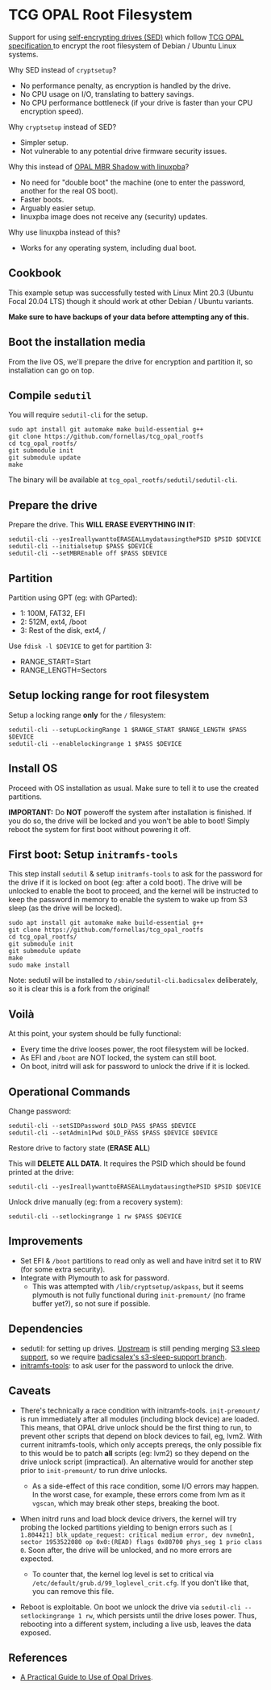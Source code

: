 # TCG OPAL Root Filesystem

Support for using [self-encrypting drives (SED)](https://en.wikipedia.org/wiki/Hardware-based_full_disk_encryption) which follow [TCG OPAL specification ](https://trustedcomputinggroup.org/resource/storage-work-group-storage-security-subsystem-class-opal/) to encrypt the root filesystem of Debian / Ubuntu Linux systems.

Why SED instead of `cryptsetup`?

- No performance penalty, as encryption is handled by the drive.
- No CPU usage on I/O, translating to battery savings.
- No CPU performance bottleneck (if your drive is faster than your CPU encryption speed).

Why `cryptsetup` instead of SED?

- Simpler setup.
- Not vulnerable to any potential drive firmware security issues.

Why this instead of [OPAL MBR Shadow with linuxpba](https://github.com/Drive-Trust-Alliance/sedutil/wiki/Encrypting-your-drive)?

- No need for "double boot" the machine (one to enter the password, another for the real OS boot).
- Faster boots.
- Arguably easier setup.
- linuxpba image does not receive any (security) updates.

Why use linuxpba instead of this?

- Works for any operating system, including dual boot.

## Cookbook

This example setup was successfully tested with Linux Mint 20.3 (Ubuntu Focal 20.04 LTS) though it should work at other Debian / Ubuntu variants.

**Make sure to have backups of your data before attempting any of this.**

## Boot the installation media

From the live OS, we'll prepare the drive for encryption and partition it, so installation can go on top.

## Compile `sedutil`

You will require `sedutil-cli` for the setup.

```shell
sudo apt install git automake make build-essential g++
git clone https://github.com/fornellas/tcg_opal_rootfs
cd tcg_opal_rootfs/
git submodule init
git submodule update
make
```

The binary will be available at `tcg_opal_rootfs/sedutil/sedutil-cli`.

## Prepare the drive

Prepare the drive. This **WILL ERASE EVERYTHING IN IT**:

```shell
sedutil-cli --yesIreallywanttoERASEALLmydatausingthePSID $PSID $DEVICE
sedutil-cli --initialsetup $PASS $DEVICE
sedutil-cli --setMBREnable off $PASS $DEVICE
```

## Partition

Partition using GPT (eg: with GParted):

- 1: 100M, FAT32, EFI
- 2: 512M, ext4, /boot
- 3: Rest of the disk, ext4, /

Use `fdisk -l $DEVICE` to get for partition 3:

- RANGE_START=Start
- RANGE_LENGTH=Sectors

## Setup locking range for root filesystem

Setup a locking range **only** for the `/` filesystem:

```shell
sedutil-cli --setupLockingRange 1 $RANGE_START $RANGE_LENGTH $PASS $DEVICE
sedutil-cli --enablelockingrange 1 $PASS $DEVICE
```

## Install OS

Proceed with OS installation as usual. Make sure to tell it to use the created partitions.

**IMPORTANT:** Do **NOT** poweroff the system after installation is finished. If you do so, the drive will be locked and you won't be able to boot! Simply reboot the system for first boot without powering it off.

## First boot: Setup `initramfs-tools`

This step install `sedutil` & setup `initramfs-tools` to ask for the password for the drive if it is locked on boot (eg: after a cold boot). The drive will be unlocked to enable the boot to proceed, and the kernel will be instructed to keep the password in memory to enable the system to wake up from S3 sleep (as the drive will be locked).

```shell
sudo apt install git automake make build-essential g++
git clone https://github.com/fornellas/tcg_opal_rootfs
cd tcg_opal_rootfs/
git submodule init
git submodule update
make
sudo make install
```

Note: sedutil will be installed to `/sbin/sedutil-cli.badicsalex` deliberately, so it is clear this is a fork from the original!

## Voilà

At this point, your system should be fully functional:

- Every time the drive looses power, the root filesystem will be locked.
- As EFI and `/boot` are NOT locked, the system can still boot.
- On boot, initrd will ask for password to unlock the drive if it is locked.

## Operational Commands

Change password:

```shell
sedutil-cli --setSIDPassword $OLD_PASS $PASS $DEVICE
sedutil-cli --setAdmin1Pwd $OLD_PASS $PASS $DEVICE $DEVICE
```

Restore drive to factory state (**ERASE ALL**)

This will **DELETE ALL DATA**. It requires the PSID which should be found printed at the drive:

```shell
sedutil-cli --yesIreallywanttoERASEALLmydatausingthePSID $PSID $DEVICE
````

Unlock drive manually (eg: from a recovery system):

```shell
sedutil-cli --setlockingrange 1 rw $PASS $DEVICE
```

## Improvements

- Set EFI & `/boot` partitions to read only as well and have initrd set it to RW (for some extra security).
- Integrate with Plymouth to ask for password.
  - This was attempted with `/lib/cryptsetup/askpass`, but it seems plymouth is not fully functional during `init-premount/` (no frame buffer yet?), so not sure if possible.

## Dependencies

- sedutil: for setting up drives. [Upstream](https://github.com/Drive-Trust-Alliance/sedutil) is still pending merging [S3 sleep support](https://github.com/Drive-Trust-Alliance/sedutil/pull/190), so we require [badicsalex's s3-sleep-support branch](https://github.com/badicsalex/sedutil/tree/s3-sleep-support).
- [initramfs-tools](https://salsa.debian.org/kernel-team/initramfs-tools): to ask user for the password to unlock the drive.

## Caveats

- There's technically a race condition with initramfs-tools. `init-premount/` is run immediately after all modules (including block device) are loaded. This means, that OPAL drive unlock should be the first thing to run, to prevent other scripts that depend on block devices to fail, eg, lvm2. With current initramfs-tools, which only accepts prereqs, the only possible fix to this would be to patch **all** scripts (eg: lvm2) so they depend on the drive unlock script (impractical). An alternative would for another step prior to `init-premount/` to run drive unlocks.
  - As a side-effect of this race condition, some I/O errors may happen. In the worst case, for example, these errors come from lvm as it `vgscan`, which may break other steps, breaking the boot.


- When initrd runs and load block device drivers, the kernel will try probing the locked partitions yielding to benign errors such as `[    1.804421] blk_update_request: critical medium error, dev nvme0n1, sector 1953522080 op 0x0:(READ) flags 0x80700 phys_seg 1 prio class 0`. Soon after, the drive will be unlocked, and no more errors are expected.
  - To counter that, the kernel log level is set to critical via `/etc/default/grub.d/99_loglevel_crit.cfg`. If you don't like that, you can remove this file.

- Reboot is exploitable. On boot we unlock the drive via `sedutil-cli --setlockingrange 1 rw`, which persists until the drive loses power. Thus, rebooting into a different system, including a live usb, leaves the data exposed.

## References

-	[A Practical Guide to Use of Opal Drives](https://develop.trustedcomputinggroup.org/2019/05/28/a-practical-guide-to-use-of-opal-drives/).